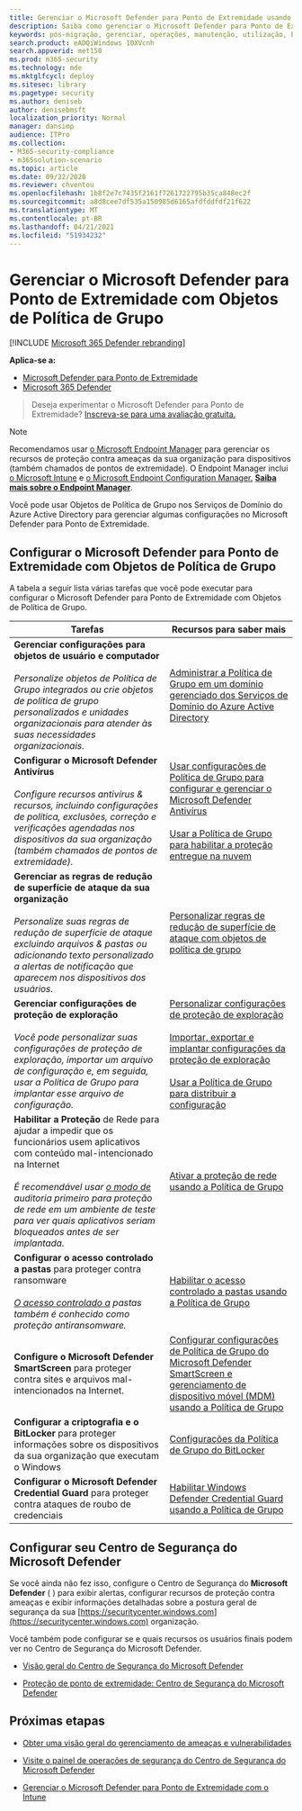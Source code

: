 ```yaml
---
title: Gerenciar o Microsoft Defender para Ponto de Extremidade usando Objetos de Política de Grupo
description: Saiba como gerenciar o Microsoft Defender para Ponto de Extremidade com Objetos de Política de Grupo
keywords: pós-migração, gerenciar, operações, manutenção, utilização, PowerShell, Microsoft Defender para Endpoint, edr
search.product: eADQiWindows 10XVcnh
search.appverid: met150
ms.prod: m365-security
ms.technology: mde
ms.mktglfcycl: deploy
ms.sitesec: library
ms.pagetype: security
ms.author: deniseb
author: denisebmsft
localization_priority: Normal
manager: dansimp
audience: ITPro
ms.collection:
- M365-security-compliance
- m365solution-scenario
ms.topic: article
ms.date: 09/22/2020
ms.reviewer: chventou
ms.openlocfilehash: 1b8f2e7c7435f2161f7261722795b35ca848ec2f
ms.sourcegitcommit: a8d8cee7df535a150985d6165afdfddfdf21f622
ms.translationtype: MT
ms.contentlocale: pt-BR
ms.lasthandoff: 04/21/2021
ms.locfileid: "51934232"
---
```

# <a name="manage-microsoft-defender-for-endpoint-with-group-policy-objects"></a>Gerenciar o Microsoft Defender para Ponto de Extremidade com Objetos de Política de Grupo

[!INCLUDE [Microsoft 365 Defender rebranding](../../includes/microsoft-defender.md)]

**Aplica-se a:**
- [Microsoft Defender para Ponto de Extremidade](https://go.microsoft.com/fwlink/p/?linkid=2154037)
- [Microsoft 365 Defender](https://go.microsoft.com/fwlink/?linkid=2118804)

> Deseja experimentar o Microsoft Defender para Ponto de Extremidade? [Inscreva-se para uma avaliação gratuita.](https://www.microsoft.com/microsoft-365/windows/microsoft-defender-atp?ocid=docs-wdatp-exposedapis-abovefoldlink)


> [!NOTE]
> Recomendamos usar [o Microsoft Endpoint Manager](https://docs.microsoft.com/mem) para gerenciar os recursos de proteção contra ameaças da sua organização para dispositivos (também chamados de pontos de extremidade). O Endpoint Manager inclui [o Microsoft Intune](https://docs.microsoft.com/mem/intune/fundamentals/what-is-intune) e [o Microsoft Endpoint Configuration Manager.](https://docs.microsoft.com/mem/configmgr/core/understand/introduction) **[Saiba mais sobre o Endpoint Manager](https://docs.microsoft.com/mem/endpoint-manager-overview)**. 

Você pode usar Objetos de Política de Grupo nos Serviços de Domínio do Azure Active Directory para gerenciar algumas configurações no Microsoft Defender para Ponto de Extremidade.

## <a name="configure-microsoft-defender-for-endpoint-with-group-policy-objects"></a>Configurar o Microsoft Defender para Ponto de Extremidade com Objetos de Política de Grupo

A tabela a seguir lista várias tarefas que você pode executar para configurar o Microsoft Defender para Ponto de Extremidade com Objetos de Política de Grupo.

|Tarefas  |Recursos para saber mais  |
|---------|---------|
|**Gerenciar configurações para objetos de usuário e computador** <br/><br/>*Personalize objetos de Política de Grupo integrados ou crie objetos de política de grupo personalizados e unidades organizacionais para atender às suas necessidades organizacionais.*     |[Administrar a Política de Grupo em um domínio gerenciado dos Serviços de Domínio do Azure Active Directory](https://docs.microsoft.com/azure/active-directory-domain-services/manage-group-policy)   |
|**Configurar o Microsoft Defender Antivírus** <br/><br/>*Configure recursos antivírus & recursos, incluindo configurações de política, exclusões, correção e verificações agendadas nos dispositivos da sua organização (também chamados de pontos de extremidade).*   |[Usar configurações de Política de Grupo para configurar e gerenciar o Microsoft Defender Antivírus](https://docs.microsoft.com/windows/security/threat-protection/microsoft-defender-antivirus/use-group-policy-microsoft-defender-antivirus) <br/><br/>[Usar a Política de Grupo para habilitar a proteção entregue na nuvem](https://docs.microsoft.com/windows/security/threat-protection/microsoft-defender-antivirus/enable-cloud-protection-microsoft-defender-antivirus#use-group-policy-to-enable-cloud-delivered-protection)      |
|**Gerenciar as regras de redução de superfície de ataque da sua organização** <br/><br/>*Personalize suas regras de redução de superfície de ataque excluindo arquivos & pastas ou adicionando texto personalizado a alertas de notificação que aparecem nos dispositivos dos usuários.* |[Personalizar regras de redução de superfície de ataque com objetos de política de grupo](https://docs.microsoft.com/microsoft-365/security/defender-endpoint/customize-attack-surface-reduction#use-group-policy-to-exclude-files-and-folders) |
|**Gerenciar configurações de proteção de exploração**<br/><br/>*Você pode personalizar suas configurações de proteção de exploração, importar um arquivo de configuração e, em seguida, usar a Política de Grupo para implantar esse arquivo de configuração.*  |[Personalizar configurações de proteção de exploração](https://docs.microsoft.com/microsoft-365/security/defender-endpoint/customize-exploit-protection) <br/><br/>[Importar, exportar e implantar configurações da proteção de exploração](https://docs.microsoft.com/microsoft-365/security/defender-endpoint/import-export-exploit-protection-emet-xml)<br/><br/>[Usar a Política de Grupo para distribuir a configuração](https://docs.microsoft.com/microsoft-365/security/defender-endpoint/import-export-exploit-protection-emet-xml#use-group-policy-to-distribute-the-configuration)  |
|**Habilitar a Proteção** de Rede para ajudar a impedir que os funcionários usem aplicativos com conteúdo mal-intencionado na Internet <br/><br/>*É recomendável usar [o modo de](https://docs.microsoft.com/microsoft-365/security/defender-endpoint/evaluate-network-protection) auditoria primeiro para proteção de rede em um ambiente de teste para ver quais aplicativos seriam bloqueados antes de ser implantada.* |[Ativar a proteção de rede usando a Política de Grupo](https://docs.microsoft.com/microsoft-365/security/defender-endpoint/enable-network-protection#group-policy)  |
|**Configurar o acesso controlado a pastas** para proteger contra ransomware <br/><br/>*[O acesso controlado a](https://docs.microsoft.com/microsoft-365/security/defender-endpoint/controlled-folders) pastas também é conhecido como proteção antiransomware.*  |[Habilitar o acesso controlado a pastas usando a Política de Grupo](https://docs.microsoft.com/microsoft-365/security/defender-endpoint/enable-controlled-folders#group-policy) |
|**Configure o Microsoft Defender SmartScreen** para proteger contra sites e arquivos mal-intencionados na Internet.  |[Configurar configurações de Política de Grupo do Microsoft Defender SmartScreen e gerenciamento de dispositivo móvel (MDM) usando a Política de Grupo](https://docs.microsoft.com/windows/security/threat-protection/microsoft-defender-smartscreen/microsoft-defender-smartscreen-available-settings#group-policy-settings)  |
|**Configurar a criptografia e o BitLocker** para proteger informações sobre os dispositivos da sua organização que executam o Windows |[Configurações da Política de Grupo do BitLocker](https://docs.microsoft.com/windows/security/information-protection/bitlocker/bitlocker-group-policy-settings) |
|**Configurar o Microsoft Defender Credential Guard** para proteger contra ataques de roubo de credenciais |[Habilitar Windows Defender Credential Guard usando a Política de Grupo](https://docs.microsoft.com/windows/security/identity-protection/credential-guard/credential-guard-manage#enable-windows-defender-credential-guard-by-using-group-policy) |

## <a name="configure-your-microsoft-defender-security-center"></a>Configurar seu Centro de Segurança do Microsoft Defender

Se você ainda não fez isso, configure o Centro de Segurança do **Microsoft Defender** ( ) para exibir alertas, configurar recursos de proteção contra ameaças e exibir informações detalhadas sobre a postura geral de segurança da sua [https://securitycenter.windows.com](https://securitycenter.windows.com) organização. 

Você também pode configurar se e quais recursos os usuários finais podem ver no Centro de Segurança do Microsoft Defender.

- [Visão geral do Centro de Segurança do Microsoft Defender](https://docs.microsoft.com/microsoft-365/security/defender-endpoint/use)

- [Proteção de ponto de extremidade: Centro de Segurança do Microsoft Defender](https://docs.microsoft.com/mem/intune/protect/endpoint-protection-windows-10#microsoft-defender-security-center)

## <a name="next-steps"></a>Próximas etapas

- [Obter uma visão geral do gerenciamento de ameaças e vulnerabilidades](https://docs.microsoft.com/microsoft-365/security/defender-endpoint/next-gen-threat-and-vuln-mgt)

- [Visite o painel de operações de segurança do Centro de Segurança do Microsoft Defender](https://docs.microsoft.com/microsoft-365/security/defender-endpoint/security-operations-dashboard)

- [Gerenciar o Microsoft Defender para Ponto de Extremidade com o Intune](manage-atp-post-migration-intune.md)
